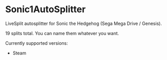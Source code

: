 # Sonic1AutoSplitter

LiveSplit autosplitter for Sonic the Hedgehog (Sega Mega Drive / Genesis).

19 splits total. You can name them whatever you want.



Currently supported versions:
- Steam
